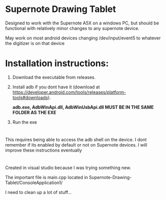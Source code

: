 # Supernote Drawing Tablet
Designed to work with the Supernote A5X on a windows PC, but should be functional with relatively minor changes to any supernote device.

May work on most android devices changing /dev/input/event5 to whatever the digitizer is on that device


# Installation instructions:
1. Download the executable from releases.

2. Install adb if you dont have it
(download at https://developer.android.com/tools/releases/platform-tools#downloads).

    **adb.exe, AdbWinApi.dll, AdbWinUsbApi.dll MUST BE IN THE SAME FOLDER AS THE EXE**

3. Run the exe
#
This requires being able to access the adb shell on the device. I dont remember if its enabled by default or not on Supernote devices. 
I will improve these instructions eventually
#


Created in visual studio because I was trying something new.

The important file is main.cpp located in Supernote-Drawing-Tablet/ConsoleApplication1/

I need to clean up a lot of stuff...


